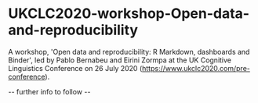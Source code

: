 # UKCLC2020-workshop-Open-data-and-reproducibility
A workshop, 'Open data and reproducibility: R Markdown, dashboards and Binder', led by Pablo Bernabeu and Eirini Zormpa at the UK Cognitive Linguistics Conference on 26 July 2020 (https://www.ukclc2020.com/pre-conference).

-- further info to follow --
